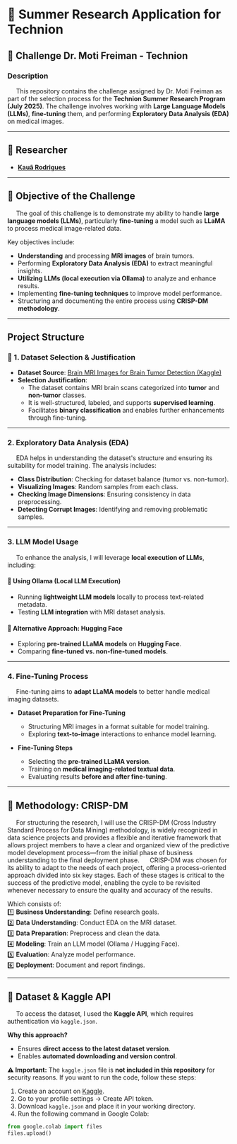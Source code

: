 # 🧠 Summer Research Application for Technion  

## 📌 Challenge Dr. Moti Freiman - Technion  

### Description  
&nbsp;&nbsp;&nbsp;&nbsp; This repository contains the challenge assigned by Dr. Moti Freiman as part of the selection process for the **Technion Summer Research Program (July 2025)**. The challenge involves working with **Large Language Models (LLMs)**, **fine-tuning** them, and performing **Exploratory Data Analysis (EDA)** on medical images.

---

## 👤 **Researcher**  
- **[Kauã Rodrigues](https://www.linkedin.com/in/kauarodrigues/)**  

---

## 🎯 **Objective of the Challenge**  
&nbsp;&nbsp;&nbsp;&nbsp; The goal of this challenge is to demonstrate my ability to handle **large language models (LLMs)**, particularly **fine-tuning** a model such as **LLaMA** to process medical image-related data.  

Key objectives include:  
- **Understanding** and processing **MRI images** of brain tumors.  
- Performing **Exploratory Data Analysis (EDA)** to extract meaningful insights.  
- **Utilizing LLMs (local execution via Ollama)** to analyze and enhance results.  
- Implementing **fine-tuning techniques** to improve model performance.  
- Structuring and documenting the entire process using **CRISP-DM methodology**.  

---

## **Project Structure**  

### **📂 1. Dataset Selection & Justification**  
- **Dataset Source**: [Brain MRI Images for Brain Tumor Detection (Kaggle)](https://www.kaggle.com/datasets/navoneel/brain-mri-images-for-brain-tumor-detection)  
- **Selection Justification**:  
  - The dataset contains MRI brain scans categorized into **tumor** and **non-tumor** classes.
  - It is well-structured, labeled, and supports **supervised learning**.
  - Facilitates **binary classification** and enables further enhancements through fine-tuning.

---

### **2. Exploratory Data Analysis (EDA)**  
&nbsp;&nbsp;&nbsp;&nbsp; EDA helps in understanding the dataset's structure and ensuring its suitability for model training. The analysis includes:  
- **Class Distribution**: Checking for dataset balance (tumor vs. non-tumor).  
- **Visualizing Images**: Random samples from each class.  
- **Checking Image Dimensions**: Ensuring consistency in data preprocessing.  
- **Detecting Corrupt Images**: Identifying and removing problematic samples.  

---

### **3. LLM Model Usage**  
&nbsp;&nbsp;&nbsp;&nbsp; To enhance the analysis, I will leverage **local execution of LLMs**, including:  

#### **📌 Using Ollama (Local LLM Execution)**  
- Running **lightweight LLM models** locally to process text-related metadata.  
- Testing **LLM integration** with MRI dataset analysis.  

#### **📌 Alternative Approach: Hugging Face**  
- Exploring **pre-trained LLaMA models** on **Hugging Face**.  
- Comparing **fine-tuned vs. non-fine-tuned models**.  

---

### **4. Fine-Tuning Process**  
&nbsp;&nbsp;&nbsp;&nbsp; Fine-tuning aims to **adapt LLaMA models** to better handle medical imaging datasets.

- **Dataset Preparation for Fine-Tuning**  
  - Structuring MRI images in a format suitable for model training.  
  - Exploring **text-to-image** interactions to enhance model learning.  

- **Fine-Tuning Steps**  
  - Selecting the **pre-trained LLaMA version**.  
  - Training on **medical imaging-related textual data**.  
  - Evaluating results **before and after fine-tuning**.  

---

## 📌 **Methodology: CRISP-DM**  
&nbsp;&nbsp;&nbsp;&nbsp; For structuring the research, I will use the CRISP-DM (Cross Industry Standard Process for Data Mining) methodology, is widely recognized in data science projects and provides a flexible and iterative framework that allows project members to have a clear and organized view of the predictive model development process—from the initial phase of business understanding to the final deployment phase.
&nbsp;&nbsp;&nbsp;&nbsp; CRISP-DM was chosen for its ability to adapt to the needs of each project, offering a process-oriented approach divided into six key stages. Each of these stages is critical to the success of the predictive model, enabling the cycle to be revisited whenever necessary to ensure the quality and accuracy of the results.

Which consists of:  
1️⃣ **Business Understanding**: Define research goals.  
2️⃣ **Data Understanding**: Conduct EDA on the MRI dataset.  
3️⃣ **Data Preparation**: Preprocess and clean the data.  
4️⃣ **Modeling**: Train an LLM model (Ollama / Hugging Face).  
5️⃣ **Evaluation**: Analyze model performance.  
6️⃣ **Deployment**: Document and report findings.  

---

## 📂 **Dataset & Kaggle API**  
&nbsp;&nbsp;&nbsp;&nbsp; To access the dataset, I used the **Kaggle API**, which requires authentication via `kaggle.json`.  

**Why this approach?**  
- Ensures **direct access to the latest dataset version**.  
- Enables **automated downloading and version control**.  

**⚠️ Important:** The `kaggle.json` file is **not included in this repository** for security reasons. If you want to run the code, follow these steps:  
1. Create an account on [Kaggle](https://www.kaggle.com/).  
2. Go to your profile settings → Create API token.  
3. Download `kaggle.json` and place it in your working directory.  
4. Run the following command in Google Colab:  

```python
from google.colab import files
files.upload()
